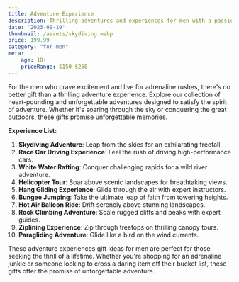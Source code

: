 ```yaml
---
title: Adventure Experience
description: Thrilling adventures and experiences for men with a passion for adrenaline.
date: '2023-09-19'
thumbnail: /assets/skydiving.webp
price: 199.99
category: "for-men"
meta:
    age: 18+
    priceRange: $150-$250
---
```

For the men who crave excitement and live for adrenaline rushes, there's no better gift than a thrilling adventure experience. Explore our collection of heart-pounding and unforgettable adventures designed to satisfy the spirit of adventure. Whether it's soaring through the sky or conquering the great outdoors, these gifts promise unforgettable memories.

**Experience List:**
1. **Skydiving Adventure**: Leap from the skies for an exhilarating freefall.
2. **Race Car Driving Experience**: Feel the rush of driving high-performance cars.
3. **White Water Rafting**: Conquer challenging rapids for a wild river adventure.
4. **Helicopter Tour**: Soar above scenic landscapes for breathtaking views.
5. **Hang Gliding Experience**: Glide through the air with expert instructors.
6. **Bungee Jumping**: Take the ultimate leap of faith from towering heights.
7. **Hot Air Balloon Ride**: Drift serenely above stunning landscapes.
8. **Rock Climbing Adventure**: Scale rugged cliffs and peaks with expert guides.
9. **Ziplining Experience**: Zip through treetops on thrilling canopy tours.
10. **Paragliding Adventure**: Glide like a bird on the wind currents.

These adventure experiences gift ideas for men are perfect for those seeking the thrill of a lifetime. Whether you're shopping for an adrenaline junkie or someone looking to cross a daring item off their bucket list, these gifts offer the promise of unforgettable adventure.
